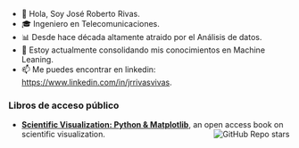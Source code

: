 - 👋 Hola, Soy José Roberto Rivas.
- 🎓 Ingeniero en Telecomunicaciones.
- 📊 Desde hace década altamente atraido por el Análisis de datos.
- 🌱 Estoy actualmente consolidando mis conocimientos en Machine Leaning.
- 📫 Me puedes encontrar en linkedin: https://www.linkedin.com/in/jrrivasvivas.


### Libros de acceso público

- **[Scientific Visualization: Python & Matplotlib](https://github.com/rougier/scientific-visualization-book)**, an open access book on scientific visualization.  <img align="right" alt="GitHub Repo stars" src="https://img.shields.io/github/stars/rougier/scientific-visualization-book?style=social"> 

